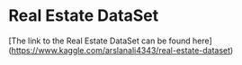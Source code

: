 # Real Estate DataSet
[The link to the Real Estate DataSet can be found here] (https://www.kaggle.com/arslanali4343/real-estate-dataset)
